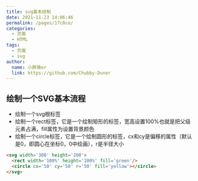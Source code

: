 ```yaml
---
title: svg基本绘制
date: 2021-11-23 14:06:46
permalink: /pages/17c8ce/
categories:
  - 页面
  - HTML
tags:
  - 页面
  - svg
author:
  name: 小胖墩er
  link: https://github.com/Chubby-Duner
---
```


## 绘制一个SVG基本流程

  - 绘制一个svg根标签
  - 绘制一个rect标签，它是一个绘制矩形的标签，宽高设置100%也就是把父级元素占满，fill属性为设置背景颜色
  - 绘制一个circle标签，它是一个绘制圆形的标签，cx和cy是偏移的属性（默认是0，即圆心在坐标0，0中绘画），r是半径大小

```html
<svg width='300' height='200'>
  <rect width='100%' height='100%' fill='green'/>
  <circle cx='50' cy='50' r='50' fill='yellow'></circle>
</svg>
```